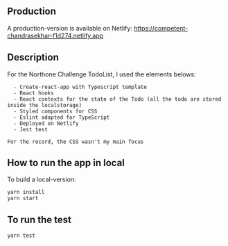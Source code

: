 ## Production 
A production-version is available on Netlify:
https://competent-chandrasekhar-f1d274.netlify.app

## Description

For the Northone Challenge TodoList, I used the elements belows:
```
  - Create-react-app with Typescript template
  - React hooks
  - React contexts for the state of the Todo (all the todo are stored inside the localstorage)
  - Styled components for CSS
  - Eslint adapted for TypeScript
  - Deployed on Netlify
  - Jest test

For the record, the CSS wasn't my main focus
 ```

## How to run the app in local
To build a local-version:

```
yarn install
yarn start
```

## To run the test

```
yarn test
```
